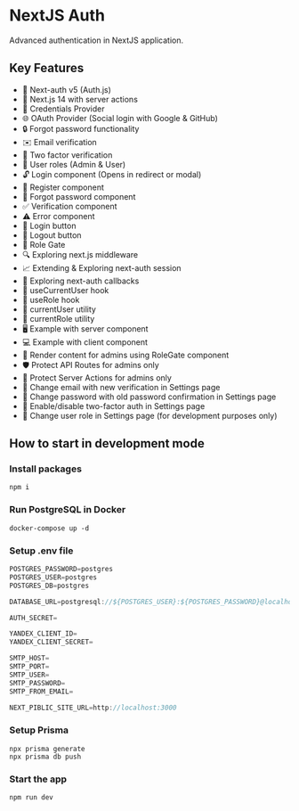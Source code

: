 # NextJS Auth

Advanced authentication in NextJS application.

## Key Features

- 🔐 Next-auth v5 (Auth.js)
- 🚀 Next.js 14 with server actions
- 🔑 Credentials Provider
- 🌐 OAuth Provider (Social login with Google & GitHub)
- 🔒 Forgot password functionality
- ✉️ Email verification
- 📱 Two factor verification
- 👥 User roles (Admin & User)
- 🔓 Login component (Opens in redirect or modal)
- 📝 Register component
- 🤔 Forgot password component
- ✅ Verification component
- ⚠️ Error component
- 🔘 Login button
- 🚪 Logout button
- 🚧 Role Gate
- 🔍 Exploring next.js middleware
- 📈 Extending & Exploring next-auth session
- 🔄 Exploring next-auth callbacks
- 👤 useCurrentUser hook
- 🛂 useRole hook
- 🧑 currentUser utility
- 👮 currentRole utility
- 🖥️ Example with server component
- 💻 Example with client component
- 👑 Render content for admins using RoleGate component
- 🛡️ Protect API Routes for admins only
- 🔐 Protect Server Actions for admins only
- 📧 Change email with new verification in Settings page
- 🔑 Change password with old password confirmation in Settings page
- 🔔 Enable/disable two-factor auth in Settings page
- 🔄 Change user role in Settings page (for development purposes only)

## How to start in development mode

### Install packages

```shell
npm i
```

### Run PostgreSQL in Docker

```shell
docker-compose up -d
```

### Setup .env file

```js
POSTGRES_PASSWORD=postgres
POSTGRES_USER=postgres
POSTGRES_DB=postgres

DATABASE_URL=postgresql://${POSTGRES_USER}:${POSTGRES_PASSWORD}@localhost:5432/${POSTGRES_DB}?schema=public

AUTH_SECRET=

YANDEX_CLIENT_ID=
YANDEX_CLIENT_SECRET=

SMTP_HOST=
SMTP_PORT=
SMTP_USER=
SMTP_PASSWORD=
SMTP_FROM_EMAIL=

NEXT_PIBLIC_SITE_URL=http://localhost:3000
```

### Setup Prisma

```shell
npx prisma generate
npx prisma db push
```

### Start the app

```shell
npm run dev
```
